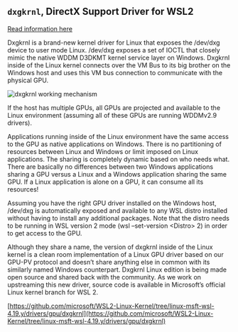 ## `dxgkrnl`, DirectX Support Driver for WSL2

[Read information here](https://devblogs.microsoft.com/directx/directx-heart-linux/)

Dxgkrnl is a brand-new kernel driver for Linux that exposes the /dev/dxg device to user mode Linux. /dev/dxg exposes a set of IOCTL that closely mimic the native WDDM D3DKMT kernel service layer on Windows. Dxgkrnl inside of the Linux kernel connects over the VM Bus to its big brother on the Windows host and uses this VM bus connection to communicate with the physical GPU.

![dxgkrnl working mechanism](https://devblogs.microsoft.com/directx/wp-content/uploads/sites/42/2020/05/word-image-7.png)

If the host has multiple GPUs, all GPUs are projected and available to the Linux environment (assuming all of these GPUs are running WDDMv2.9 drivers).

Applications running inside of the Linux environment have the same access to the GPU as native applications on Windows. There is no partitioning of resources between Linux and Windows or limit imposed on Linux applications. The sharing is completely dynamic based on who needs what. There are basically no differences between two Windows applications sharing a GPU versus a Linux and a Windows application sharing the same GPU. If a Linux application is alone on a GPU, it can consume all its resources!

Assuming you have the right GPU driver installed on the Windows host, /dev/dxg is automatically exposed and available to any WSL distro installed without having to install any additional packages. Note that the distro needs to be running in WSL version 2 mode (wsl –set-version \<Distro\> 2) in order to get access to the GPU.

Although they share a name, the version of dxgkrnl inside of the Linux kernel is a clean room implementation of a Linux GPU driver based on our GPU-PV protocol and doesn’t share anything else in common with its similarly named Windows counterpart. Dxgkrnl Linux edition is being made open source and shared back with the community. As we work on upstreaming this new driver, source code is available in Microsoft’s official Linux kernel branch for WSL 2.

[https://github.com/microsoft/WSL2-Linux-Kernel/tree/linux-msft-wsl-4.19.y/drivers/gpu/dxgkrnl](https://github.com/microsoft/WSL2-Linux-Kernel/tree/linux-msft-wsl-4.19.y/drivers/gpu/dxgkrnl)
